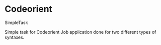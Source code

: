 # Codeorient
SimpleTask

Simple task for Codeorient Job application done for two different types of syntaxes.
